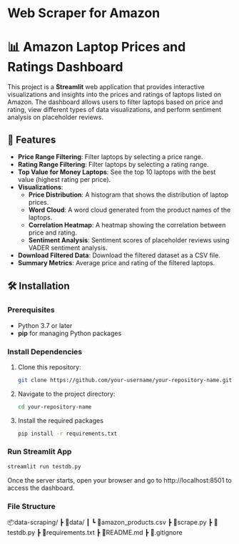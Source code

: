 # Web Scraper for Amazon
# 📊 Amazon Laptop Prices and Ratings Dashboard

This project is a **Streamlit** web application that provides interactive visualizations and insights into the prices and ratings of laptops listed on Amazon. The dashboard allows users to filter laptops based on price and rating, view different types of data visualizations, and perform sentiment analysis on placeholder reviews.

## 🚀 Features

- **Price Range Filtering**: Filter laptops by selecting a price range.
- **Rating Range Filtering**: Filter laptops by selecting a rating range.
- **Top Value for Money Laptops**: See the top 10 laptops with the best value (highest rating per price).
- **Visualizations**:
  - **Price Distribution**: A histogram that shows the distribution of laptop prices.
  - **Word Cloud**: A word cloud generated from the product names of the laptops.
  - **Correlation Heatmap**: A heatmap showing the correlation between price and rating.
  - **Sentiment Analysis**: Sentiment scores of placeholder reviews using VADER sentiment analysis.
- **Download Filtered Data**: Download the filtered dataset as a CSV file.
- **Summary Metrics**: Average price and rating of the filtered laptops.

## 🛠️ Installation

### Prerequisites
- Python 3.7 or later
- **pip** for managing Python packages

### Install Dependencies

1. Clone this repository:
   ```bash
   git clone https://github.com/your-username/your-repository-name.git

2. Navigate to the project directory:
     ```bash
   cd your-repository-name

3. Install the required packages
      ```bash
   pip install -r requirements.txt


### Run Streamlit App
 ```bash
streamlit run testdb.py
 ```
Once the server starts, open your browser and go to http://localhost:8501 to access the dashboard.

### File Structure
📦data-scraping/
 ┣ 📂data/
 ┃ ┗ 📜amazon_products.csv
 ┣ 📜scrape.py
 ┣ 📜testdb.py
 ┣ 📜requirements.txt
 ┣ 📜README.md
 ┣ 📜.gitignore
 


